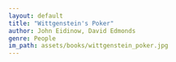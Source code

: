 ```yaml
---
layout: default
title: "Wittgenstein's Poker"
author: John Eidinow, David Edmonds
genre: People
im_path: assets/books/wittgenstein_poker.jpg
---
```

